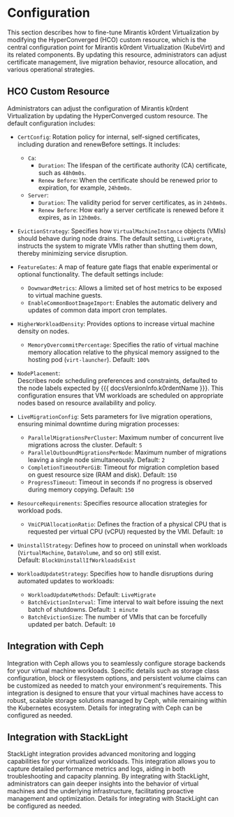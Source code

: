 # Configuration

This section describes how to fine-tune Mirantis k0rdent Virtualization by modifying the HyperConverged (HCO) custom resource, which is the central configuration point for Mirantis k0rdent Virtualization (KubeVirt) and its related components. By updating this resource, administrators can adjust certificate management, live migration behavior, resource allocation, and various operational strategies.

## HCO Custom Resource

Administrators can adjust the configuration of Mirantis k0rdent Virtualization by updating the HyperConverged custom resource. The default configuration includes:

- `CertConfig`:  Rotation policy for internal, self-signed certificates, including duration and renewBefore settings. It includes:
    - `Ca`:
        - `Duration`: The lifespan of the certificate authority (CA) certificate, such as `48h0m0s`.
        - `Renew Before`: When the certificate should be renewed prior to expiration, for example, `24h0m0s`.
    - `Server`:
        - `Duration`: The validity period for server certificates, as in `24h0m0s`.
        - `Renew Before`: How early a server certificate is renewed before it expires, as in `12h0m0s`.

- `EvictionStrategy`: Specifies how `VirtualMachineInstance` objects (VMIs) should behave during node drains. The default setting, `LiveMigrate`, instructs the system to migrate VMIs rather than shutting them down, thereby minimizing service disruption.

- `FeatureGates`:  A map of feature gate flags that enable experimental or optional functionality. The default settings include:  
    - `DownwardMetrics`: Allows a limited set of host metrics to be exposed to virtual machine guests.
    - `EnableCommonBootImageImport`: Enables the automatic delivery and updates of common data import cron templates.

- `HigherWorkloadDensity`: Provides options to increase virtual machine density on nodes.
    - `MemoryOvercommitPercentage`: Specifies the ratio of virtual machine memory allocation relative to the physical memory assigned to the hosting pod (`virt-launcher`). Default: `100%`

- `NodePlacement`:  
  Describes node scheduling preferences and constraints, defaulted to the node labels expected by {{{ docsVersionInfo.k0rdentName }}}. This configuration ensures that VM workloads are scheduled on appropriate nodes based on resource availability and policy.

- `LiveMigrationConfig`:  Sets parameters for live migration operations, ensuring minimal downtime during migration processes:  
    - `ParallelMigrationsPerCluster`: Maximum number of concurrent live migrations across the cluster. Default: `5`
    - `ParallelOutboundMigrationsPerNode`: Maximum number of migrations leaving a single node simultaneously. Default: `2`
    - `CompletionTimeoutPerGiB`: Timeout for migration completion based on guest resource size (RAM and disk). Default: `150`
    - `ProgressTimeout`: Timeout in seconds if no progress is observed during memory copying. Default: `150`

- `ResourceRequirements`:  Specifies resource allocation strategies for workload pods.
    - `VmiCPUAllocationRatio`: Defines the fraction of a physical CPU that is requested per virtual CPU (vCPU) requested by the VMI. Default: `10`

- `UninstallStrategy`: Defines how to proceed on uninstall when workloads (`VirtualMachine`, `DataVolume`, and so on) still exist.  
  Default: `BlockUninstallIfWorkloadsExist`

- `WorkloadUpdateStrategy`: Specifies how to handle disruptions during automated updates to workloads: 
    - `WorkloadUpdateMethods`: Default: `LiveMigrate`
    - `BatchEvictionInterval`: Time interval to wait before issuing the next batch of shutdowns. Default: `1 minute`
    - `BatchEvictionSize`: The number of VMIs that can be forcefully updated per batch. Default: `10`

## Integration with Ceph

Integration with Ceph allows you to seamlessly configure storage backends for your virtual machine workloads. Specific details such as storage class configuration, block or filesystem options, and persistent volume claims can be customized as needed to match your environment's requirements. This integration is designed to ensure that your virtual machines have access to robust, scalable storage solutions managed by Ceph, while remaining within the Kubernetes ecosystem. Details for integrating with Ceph can be configured as needed.

## Integration with StackLight

StackLight integration provides advanced monitoring and logging capabilities for your virtualized workloads. This integration allows you to capture detailed performance metrics and logs, aiding in both troubleshooting and capacity planning. By integrating with StackLight, administrators can gain deeper insights into the behavior of virtual machines and the underlying infrastructure, facilitating proactive management and optimization. Details for integrating with StackLight can be configured as needed.


